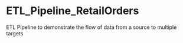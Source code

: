 # ETL_Pipeline_RetailOrders
ETL Pipeline to demonstrate the flow of data from a source to multiple targets

